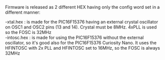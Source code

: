 Firmware is released as 2 different HEX having only the config word set in a different manner:  
  
-xtal.hex : is made for the PIC16F15376 having an external crystal oscillator on OSC1 and OSC2 pins (13 and 14). Crystal must be 8MHz. 4xPLL is used so the FOSC is 32MHz  
-intosc.hex : is made for using the PIC16F15376 without the external oscillator, so it's good also for the PIC16F15376 Curiosity Nano. It uses the HFINTOSC with 2x PLL and HFINTOSC set to 16MHz, so the FOSC is always 32MHz   